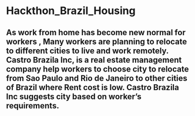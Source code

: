 # Hackthon_Brazil_Housing

## As work from home has become new normal for workers , Many workers are planning to relocate to different cities to live and work remotely. Castro Brazila Inc, is a real estate management company help workers to choose city to relocate from Sao Paulo and Rio de Janeiro to other cities of Brazil where Rent cost is low. Castro Brazila Inc suggests city based on worker’s requirements.


